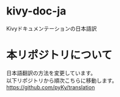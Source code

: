 # kivy-doc-ja
Kivyドキュメンテーションの日本語訳

# 本リポジトリについて
日本語翻訳の方法を変更しています。  
以下リポジトリから順次こちらに移動します。  
https://github.com/pyKy/translation  
